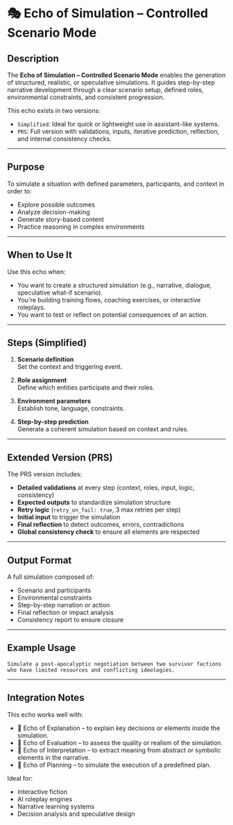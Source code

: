 # 🎭 Echo of Simulation – Controlled Scenario Mode

## Description

The **Echo of Simulation – Controlled Scenario Mode** enables the generation of structured, realistic, or speculative simulations. It guides step-by-step narrative development through a clear scenario setup, defined roles, environmental constraints, and consistent progression.

This echo exists in two versions:

- `Simplified`: Ideal for quick or lightweight use in assistant-like systems.
- `PRS`: Full version with validations, inputs, iterative prediction, reflection, and internal consistency checks.

---

## Purpose

To simulate a situation with defined parameters, participants, and context in order to:

- Explore possible outcomes
- Analyze decision-making
- Generate story-based content
- Practice reasoning in complex environments

---

## When to Use It

Use this echo when:

- You want to create a structured simulation (e.g., narrative, dialogue, speculative what-if scenario).
- You're building training flows, coaching exercises, or interactive roleplays.
- You want to test or reflect on potential consequences of an action.

---

## Steps (Simplified)

1. **Scenario definition**  
   Set the context and triggering event.

2. **Role assignment**  
   Define which entities participate and their roles.

3. **Environment parameters**  
   Establish tone, language, constraints.

4. **Step-by-step prediction**  
   Generate a coherent simulation based on context and rules.

---

## Extended Version (PRS)

The PRS version includes:

- **Detailed validations** at every step (context, roles, input, logic, consistency)
- **Expected outputs** to standardize simulation structure
- **Retry logic** (`retry_on_fail: true`, 3 max retries per step)
- **Initial input** to trigger the simulation
- **Final reflection** to detect outcomes, errors, contradictions
- **Global consistency check** to ensure all elements are respected

---

## Output Format

A full simulation composed of:

- Scenario and participants
- Environmental constraints
- Step-by-step narration or action
- Final reflection or impact analysis
- Consistency report to ensure closure

---

## Example Usage

```text
Simulate a post-apocalyptic negotiation between two survivor factions who have limited resources and conflicting ideologies.
```

---

## Integration Notes

This echo works well with:

- 📘 Echo of Explanation – to explain key decisions or elements inside the simulation.
- 🧪 Echo of Evaluation – to assess the quality or realism of the simulation.
- 🧠 Echo of Interpretation – to extract meaning from abstract or symbolic elements in the narrative.
- 🧭 Echo of Planning – to simulate the execution of a predefined plan.

Ideal for:

- Interactive fiction
- AI roleplay engines
- Narrative learning systems
- Decision analysis and speculative design
